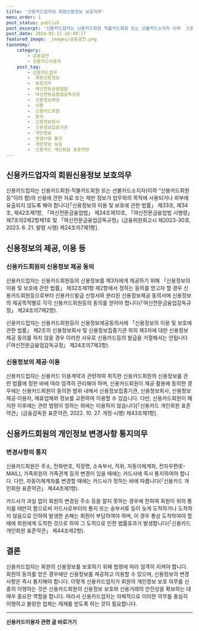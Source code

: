 ```yaml
---
title: '신용카드업자의 회원신용정보 보호의무'
menu_order: 1
post_status: publish
post_excerpt: '신용카드업자는 신용카드회원 직불카드회원 또는 선불카드소지자 이하  신용카드회원등 이라 함 의 신용에 관한 자료 또는 제반 정보가 업무외의 목적에 사용되거나 외부에 유출되지 않도록 해야 합니다  신용정보의 이용 및 보호에 관한 법률  제33조, 제34조, 제42조제1항,  여신전문금융업법  제24조제10호,  여신전문금융업법 시행령  제7조의2제2항제1호 및  여신전문금융업감독규정  금융위원회고시   제2023 30호, 2023. 6. 21. 발령 시행  제24조의7제1항 .'
post_date: 2024-01-11 16:49:17
featured_image: _images/금융금전.png
taxonomy:
    category:
        - 금융금전
        - 신용카드이용자
    post_tag:
        - 신용카드업자
        -  회원신용정보
        -  보호의무
        -  여신전문금융업법
        -  여신전문금융업감독규정
        -  신용정보제공
        -  이용
        -  신용카드회원
        -  동의
        -  신용정보회사
        -  신용정보집중기관
        -  개인정보
        -  변경사항 통지
        -  개인정보 보호
        -  신용카드 개인회원 표준약관
---
```



## 신용카드업자의 회원신용정보 보호의무

신용카드업자는 신용카드회원·직불카드회원 또는 선불카드소지자(이하 “신용카드회원등”이라 함)의 신용에 관한 자료 또는 제반 정보가 업무외의 목적에 사용되거나 외부에 유출되지 않도록 해야 합니다[「신용정보의 이용 및 보호에 관한 법률」 제33조, 제34조, 제42조제1항, 「여신전문금융업법」 제24조제10호, 「여신전문금융업법 시행령」 제7조의2제2항제1호 및 「여신전문금융업감독규정」(금융위원회고시   제2023-30호, 2023. 6. 21. 발령 시행) 제24조의7제1항].

## 신용정보의 제공, 이용 등

### 신용카드회원의 신용정보 제공 동의

신용카드업자는 신용카드회원등의 신용정보를 제3자에게 제공하기 위해 「신용정보의 이용 및 보호에 관한 법률」 제32조제1항·제2항에서 정하는 동의를 얻고자 할 경우 신용카드회원등으로부터 신용카드발급 신청서와 분리된 신용정보제공 동의서에 신용정보의 제공목적별로 각각 신용카드회원등의 동의를 얻어야 합니다(「여신전문금융업감독규정」 제24조의7제2항).

신용카드업자는 신용카드회원등이 신용정보제공동의서에 「신용정보의 이용 및 보호에 관한 법률」 제2조의 신용정보회사 및 신용정보집중기관 외의 제3자에 대한 신용정보제공 동의를 하지 않을 경우 이러한 사유로 신용카드등의 발급을 거절해서는 안됩니다(「여신전문금융업감독규정」 제24조의7제3항).

### 신용정보의 제공·이용

신용카드업자는 신용카드 이용계약과 관련하여 취득한 신용카드회원의 신용정보를 관련 법률에 정한 바에 따라 엄격히 관리해야 하며, 신용카드회원이 제공·활용에 동의한 경우에는 신용카드회원이 동의한 범위 내에서 신용정보집중기관, 신용정보회사, 신용정보제공·이용자, 제휴업체와 정보를 교환하여 이용할 수 있습니다. 다만, 신용카드회원이 해지한 이후에는 관련 법령이 정하는 외에는 이용하지 않습니다[「신용카드 개인회원 표준약관」(금융감독원 표준약관, 2022. 10. 27. 개정·시행) 제43조제1항].

## 신용카드회원의 개인정보 변경사항 통지의무

### 변경사항의 통지

신용카드회원은 주소, 전화번호, 직장명, 소속부서, 직위, 자동이체계좌, 전자우편(E-MAIL), 가족회원의 가족관계 등의 변경이 있을 때에는 카드사에 즉시 통지하여야 합니다. 다만, 자동이체계좌를 변경할 때에는 카드사가 정하는 바에 따릅니다(「신용카드 개인회원 표준약관」 제44조제1항).

카드사가 과실 없이 회원의 변경된 주소 등을 알지 못하는 경우에 한하여 회원이 위의 통지를 태만히 함으로써 카드사로부터의 통지 또는 송부서류 등이 늦게 도착하거나 도착하지 않음으로 인하여 발생한 손해는 회원이 부담하여야 하며, 이 경우 통상 도착하여야 할 때에 회원에게 도착한 것으로 하여 그 도착으로 인한 법률효과가 발생합니다(「신용카드 개인회원 표준약관」 제44조제2항).

## 결론

신용카드업자는 회원의 신용정보를 보호하기 위해 법령에 따라 엄격히 지켜야 합니다. 회원의 동의를 얻은 경우에만 신용정보를 제공하고 이용할 수 있으며, 신용정보의 변경사항은 즉시 통지해야 합니다. 이렇게 신용카드업자가 회원의 개인정보 보호 의무를 신중히 이행하는 것은 신용카드회원의 신용정보 보호와 신용거래의 안전성을 확보하는 데 매우 중요한 역할을 합니다. 따라서 신용카드업자는 자체적으로 이러한 의무를 충실히 이행하고 불량한 업체는 제재를 받도록 하는 것이 필요합니다.


<!-- wp:separator -->
<hr class="wp-block-separator has-alpha-channel-opacity"/>
<!-- /wp:separator -->

<!-- wp:group {"backgroundColor":"base","layout":{"type":"constrained"}} -->
<div class="wp-block-group has-base-background-color has-background"><!-- wp:paragraph {"align":"center","fontSize":"medium"} -->
<p class="has-text-align-center has-large-font-size"><strong>신용카드이용자 관련 글 바로가기</strong></p>
<!-- /wp:paragraph -->


<!-- wp:latest-posts
{"categories":[{"id":15350,"count":19,"description":"","link":"https://uknowlaw.com/category/%ec%8b%a0%ec%9a%a9%ec%b9%b4%eb%93%9c%ec%9d%b4%ec%9a%a9%ec%9e%90/","name":"신용카드이용자","slug":"신용카드이용자","taxonomy":"category","parent":0,"meta":[],"_links":{"self":[{"href":"https://uknowlaw.com/wp-json/wp/v2/categories/15350"}],"collection":[{"href":"https://uknowlaw.com/wp-json/wp/v2/categories"}],"about":[{"href":"https://uknowlaw.com/wp-json/wp/v2/taxonomies/category"}],"wp:post_type":[{"href":"https://uknowlaw.com/wp-json/wp/v2/posts?categories=15350"}],"curies":[{"name":"wp","href":"https://api.w.org/{rel}","templated":true}]}}],"postsToShow":100,"excerptLength":28,"postLayout":"grid","columns":2,"featuredImageAlign":"left","featuredImageSizeSlug":"large","fontSize":"small"} /--></div>
<!-- /wp:group -->